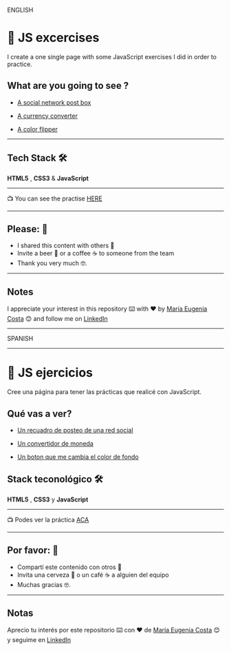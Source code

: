 ENGLISH

# :book: JS excercises

I create a one single page with some JavaScript exercises I did in order to practice.


## What are you going to see ?

- [A social network post box](https://eugenia1984.github.io/js-exercises2/social_network_post_box.html)

- [A currency converter](https://eugenia1984.github.io/js-exercises2/currency_converter.html)

- [A color flipper](https://eugenia1984.github.io/color_flipper.html)

---

## Tech Stack 🛠️

**HTML5** , **CSS3** & **JavaScript**

---

:tv: You can see the practise [HERE](https://eugenia1984.github.io/js-exercises2/)

---

## Please: 🎁

- I shared this content with others 📢
- Invite a beer 🍺 or a coffee ☕ to someone from the team
- Thank you very much 🤓.

---

## Notes

I appreciate your interest in this repository ⌨️ with ❤️ by [María Eugenia Costa](https://github.com/eugenia1984) 😊 and follow me on [LinkedIn](http://www.linkedin.com/in/maríaeugeniacosta)

---

SPANISH

---

# :book: JS ejercicios

Cree una página para tener las prácticas que realicé con JavaScript.


##  Qué vas a ver?

- [Un recuadro de posteo de una red social](https://eugenia1984.github.io/js-exercises2/social_network_post_box.html)

- [Un convertidor de moneda](https://eugenia1984.github.io/js-exercises2/currency_converter.html)

- [Un boton que me cambia el color de fondo](https://eugenia1984.github.io/color_flipper.html)


## Stack teconológico 🛠️

**HTML5** , **CSS3** y **JavaScript**

---

:tv: Podes ver la práctica [ACA](https://eugenia1984.github.io/js-exercises2/)

---

## Por favor: 🎁

- Compartí este contenido con otros 📢
- Invita una cerveza 🍺 o un café ☕ a alguien del equipo
- Muchas gracias 🤓.

---

## Notas

Aprecio tu interés por este repositorio ⌨️ con ❤️ de [María Eugenia Costa](https://github.com/eugenia1984) 😊 y seguime en [LinkedIn](http://www.linkedin.com/in/maríaeugeniacosta)


